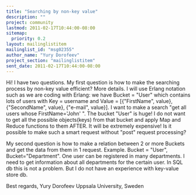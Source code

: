 ```yaml
---
title: "Searching by non-key value"
description: ""
project: community
lastmod: 2011-02-17T10:44:00-08:00
sitemap:
  priority: 0.2
layout: mailinglistitem
mailinglist_id: "msg02355"
author_name: "Yury Dorofeev"
project_section: "mailinglistitem"
sent_date: 2011-02-17T10:44:00-08:00
---
```



Hi!
 I have two questions. My first question is how to make the searching
process by non-key value efficient?
More details. I will use Erlang notation such as we are coding with Erlang:
we have Bucket = "User" which contains lots of users with Key =
username and Value = [{"FirstName", value}, {"SecondName", value},
{"e-mail", value}].
I want to make a search "get all users whose FirstName='John' ". The
bucket "User" is huge! I do not want to get all the possible
objects(keys) from that bucket and apply Map and Reduce functions to
them AFTER. It will be extremely expensive! Is it possible to make
such a smart request without "post" request processing?

My second question is how to make a relation between 2 or more Buckets
and get the data from them in 1 request.
Example. Bucket = "User", Bucket="Department". One user can be
registered in many departments. I need to get information about all
departments for the certain user.
In SQL db this is not a problem. But I do not have an experience with
key-value store db.

Best regards, Yury Dorofeev
Uppsala University, Sweden

